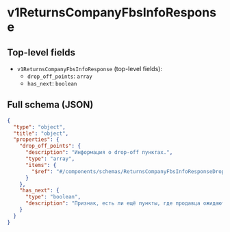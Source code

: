 # v1ReturnsCompanyFbsInfoResponse

## Top-level fields
- `v1ReturnsCompanyFbsInfoResponse` (top-level fields):
  - `drop_off_points`: `array`
  - `has_next`: `boolean`

## Full schema (JSON)
```json
{
  "type": "object",
  "title": "object",
  "properties": {
    "drop_off_points": {
      "description": "Информация о drop-off пунктах.",
      "type": "array",
      "items": {
        "$ref": "#/components/schemas/ReturnsCompanyFbsInfoResponseDropOffPoints"
      }
    },
    "has_next": {
      "type": "boolean",
      "description": "Признак, есть ли ещё пункты, где продавца ожидают возвраты."
    }
  }
}
```
